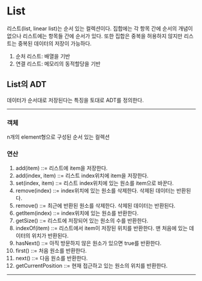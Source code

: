 # List

리스트(list, linear list)는 순서 있는 컬렉션이다. 집합에는 각 항목 간에 순서의 개념이 없으나 리스트에는 항목들 간에 순서가 있다. 또한 집합은 중복을 허용하지 않지만 리스트는 중복된 데이터의 저장이 가능하다.

1. 순처 리스트: 배열을 기반
2. 연결 리스트: 메모리의 동적할당을 기반



## List의 ADT

 데이터가 순서대로 저장된다는 특징을 토대로 ADT를 정의한다.

---

### 객체

 n개의 element형으로 구성된 순서 있는 컬렉션

### 연산

1. add(item) ::= 리스트에 item을 저장한다.
2. add(index, item) ::= 리스트 index위치에 item을 저장한다.
3. set(index, item) ::= 리스트 index위치에 있는 원소를 item으로 바꾼다.
4. remove(index) ::= index위치에 있는 원소를 삭제한다. 삭제된 데이터는 반환된다.
5. remove() ::= 최근에 반환된 원소를 삭제한다. 삭제된 데이터는 반환된다.
6. getItem(index) ::= index위치에 있는 원소를 반환한다.
7. getSize() ::= 리스트에 저장되어 있는 원소의 수를 반환한다.
8. indexOf(item) ::= 리스트에서 item이 저장된 위치를 반환한다. 맨 처음에 있는 데이터의 위치가 반환된다.
9. hasNext() ::= 아직 방문하지 않은 원소가 있으면 true를 반환한다.
10. first() ::= 처음 원소를 반환한다.
11. next() ::= 다음 원소를 반환한다.
12. getCurrentPosition ::= 현재 접근하고 있는 원소의 위치를 반환한다.

---

